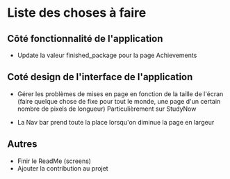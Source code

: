 # Liste des choses à faire

## Côté fonctionnalité de l'application

- Update la valeur finished_package pour la page Achievements

## Coté design de l'interface de l'application

- Gérer les problèmes de mises en page en fonction de la taille de l'écran
  (faire quelque chose de fixe pour tout le monde, une page d'un certain nombre de pixels de longueur)
Particulièrement sur StudyNow 

- La Nav bar prend toute la place lorsqu'on diminue la page en largeur


## Autres

- Finir le ReadMe (screens)
- Ajouter la contribution au projet




